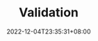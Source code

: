 ---
title: "Validation"
date: 2022-12-04T23:35:31+08:00
draft: false
categories: ["springboot","validation"]
---